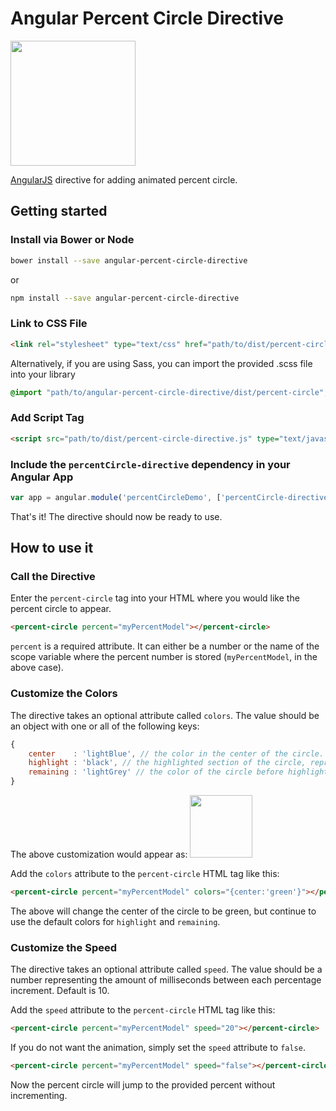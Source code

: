 # Angular Percent Circle Directive

<img src="https://raw.githubusercontent.com/ryanrombough/angular-percent-circle-directive/master/src/img/example1.PNG" width="200px">

[AngularJS](http://angularjs.org/) directive for adding animated percent circle.

## Getting started

### Install via Bower or Node

```bash
bower install --save angular-percent-circle-directive
```

or

```bash
npm install --save angular-percent-circle-directive
```

### Link to CSS File

```html
<link rel="stylesheet" type="text/css" href="path/to/dist/percent-circle.css">
```
Alternatively, if you are using Sass, you can import the provided .scss file into your library

```css
@import "path/to/angular-percent-circle-directive/dist/percent-circle";
```

### Add Script Tag

```html
<script src="path/to/dist/percent-circle-directive.js" type="text/javascript"></script>
```

### Include the `percentCircle-directive` dependency in your Angular App

```javascript
var app = angular.module('percentCircleDemo', ['percentCircle-directive']);
```

That's it! The directive should now be ready to use.

## How to use it

### Call the Directive

Enter the `percent-circle` tag into your HTML where you would like the percent circle to appear.

```html
<percent-circle percent="myPercentModel"></percent-circle>
```

`percent` is a required attribute. It can either be a number or the name of the scope variable where the percent number is stored (`myPercentModel`, in the above case).

### Customize the Colors

The directive takes an optional attribute called `colors`. The value should be an object with one or all of the following keys:

```javascript
{
	center    : 'lightBlue', // the color in the center of the circle. Default: #F5FBFC
	highlight : 'black', // the highlighted section of the circle, representing the percentage number. Default: #2BCBED
	remaining : 'lightGrey' // the color of the circle before highlighting occurs, representing the amount left until the percent equals 100. Default: #C8E0E8
}
```

The above customization would appear as:
<img src="https://raw.githubusercontent.com/ryanrombough/angular-percent-circle-directive/master/src/img/example2.PNG" width="100px">

Add the `colors` attribute to the `percent-circle` HTML tag like this:

```html
<percent-circle percent="myPercentModel" colors="{center:'green'}"></percent-circle>
```

The above will change the center of the circle to be green, but continue to use the default colors for `highlight` and `remaining`.

### Customize the Speed

The directive takes an optional attribute called `speed`. The value should be a number representing the amount of milliseconds between each percentage increment. Default is 10.

Add the `speed` attribute to the `percent-circle` HTML tag like this:

```html
<percent-circle percent="myPercentModel" speed="20"></percent-circle>
```
If you do not want the animation, simply set the `speed` attribute to `false`.

```html
<percent-circle percent="myPercentModel" speed="false"></percent-circle>
```
Now the percent circle will jump to the provided percent without incrementing.

